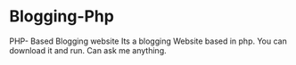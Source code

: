 # Blogging-Php
PHP- Based Blogging website
Its a blogging Website based in php. 
You can download it and run.
Can ask me anything.
